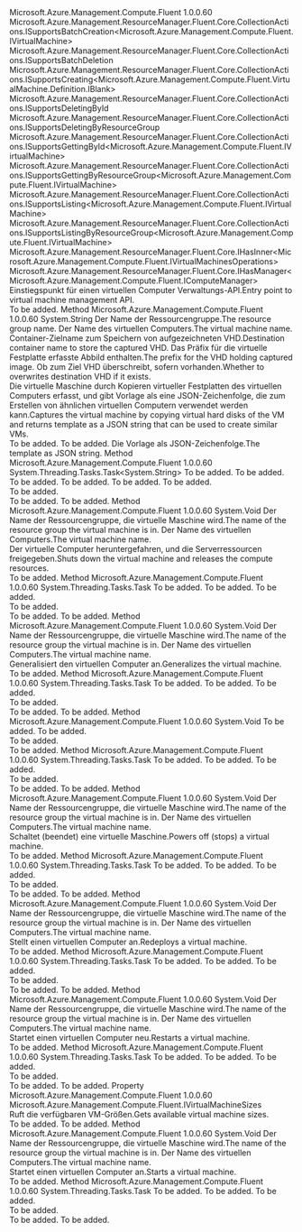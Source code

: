 <Type Name="IVirtualMachines" FullName="Microsoft.Azure.Management.Compute.Fluent.IVirtualMachines">
  <TypeSignature Language="C#" Value="public interface IVirtualMachines : Microsoft.Azure.Management.ResourceManager.Fluent.Core.CollectionActions.ISupportsBatchCreation&lt;Microsoft.Azure.Management.Compute.Fluent.IVirtualMachine&gt;, Microsoft.Azure.Management.ResourceManager.Fluent.Core.CollectionActions.ISupportsBatchDeletion, Microsoft.Azure.Management.ResourceManager.Fluent.Core.CollectionActions.ISupportsCreating&lt;Microsoft.Azure.Management.Compute.Fluent.VirtualMachine.Definition.IBlank&gt;, Microsoft.Azure.Management.ResourceManager.Fluent.Core.CollectionActions.ISupportsDeletingById, Microsoft.Azure.Management.ResourceManager.Fluent.Core.CollectionActions.ISupportsDeletingByResourceGroup, Microsoft.Azure.Management.ResourceManager.Fluent.Core.CollectionActions.ISupportsGettingById&lt;Microsoft.Azure.Management.Compute.Fluent.IVirtualMachine&gt;, Microsoft.Azure.Management.ResourceManager.Fluent.Core.CollectionActions.ISupportsGettingByResourceGroup&lt;Microsoft.Azure.Management.Compute.Fluent.IVirtualMachine&gt;, Microsoft.Azure.Management.ResourceManager.Fluent.Core.CollectionActions.ISupportsListing&lt;Microsoft.Azure.Management.Compute.Fluent.IVirtualMachine&gt;, Microsoft.Azure.Management.ResourceManager.Fluent.Core.CollectionActions.ISupportsListingByResourceGroup&lt;Microsoft.Azure.Management.Compute.Fluent.IVirtualMachine&gt;, Microsoft.Azure.Management.ResourceManager.Fluent.Core.IHasInner&lt;Microsoft.Azure.Management.Compute.Fluent.IVirtualMachinesOperations&gt;, Microsoft.Azure.Management.ResourceManager.Fluent.Core.IHasManager&lt;Microsoft.Azure.Management.Compute.Fluent.IComputeManager&gt;" />
  <TypeSignature Language="ILAsm" Value=".class public interface auto ansi abstract IVirtualMachines implements class Microsoft.Azure.Management.ResourceManager.Fluent.Core.CollectionActions.ISupportsBatchCreation`1&lt;class Microsoft.Azure.Management.Compute.Fluent.IVirtualMachine&gt;, class Microsoft.Azure.Management.ResourceManager.Fluent.Core.CollectionActions.ISupportsBatchDeletion, class Microsoft.Azure.Management.ResourceManager.Fluent.Core.CollectionActions.ISupportsCreating`1&lt;class Microsoft.Azure.Management.Compute.Fluent.VirtualMachine.Definition.IBlank&gt;, class Microsoft.Azure.Management.ResourceManager.Fluent.Core.CollectionActions.ISupportsDeletingById, class Microsoft.Azure.Management.ResourceManager.Fluent.Core.CollectionActions.ISupportsDeletingByResourceGroup, class Microsoft.Azure.Management.ResourceManager.Fluent.Core.CollectionActions.ISupportsGettingById`1&lt;class Microsoft.Azure.Management.Compute.Fluent.IVirtualMachine&gt;, class Microsoft.Azure.Management.ResourceManager.Fluent.Core.CollectionActions.ISupportsGettingByResourceGroup`1&lt;class Microsoft.Azure.Management.Compute.Fluent.IVirtualMachine&gt;, class Microsoft.Azure.Management.ResourceManager.Fluent.Core.CollectionActions.ISupportsListing`1&lt;class Microsoft.Azure.Management.Compute.Fluent.IVirtualMachine&gt;, class Microsoft.Azure.Management.ResourceManager.Fluent.Core.CollectionActions.ISupportsListingByResourceGroup`1&lt;class Microsoft.Azure.Management.Compute.Fluent.IVirtualMachine&gt;, class Microsoft.Azure.Management.ResourceManager.Fluent.Core.IBeta, class Microsoft.Azure.Management.ResourceManager.Fluent.Core.IHasInner`1&lt;class Microsoft.Azure.Management.Compute.Fluent.IVirtualMachinesOperations&gt;, class Microsoft.Azure.Management.ResourceManager.Fluent.Core.IHasManager`1&lt;class Microsoft.Azure.Management.Compute.Fluent.IComputeManager&gt;" />
  <TypeSignature Language="DocId" Value="T:Microsoft.Azure.Management.Compute.Fluent.IVirtualMachines" />
  <TypeSignature Language="VB.NET" Value="Public Interface IVirtualMachines&#xA;Implements IHasInner(Of IVirtualMachinesOperations), IHasManager(Of IComputeManager), ISupportsBatchCreation(Of IVirtualMachine), ISupportsBatchDeletion, ISupportsCreating(Of IBlank), ISupportsDeletingById, ISupportsDeletingByResourceGroup, ISupportsGettingById(Of IVirtualMachine), ISupportsGettingByResourceGroup(Of IVirtualMachine), ISupportsListing(Of IVirtualMachine), ISupportsListingByResourceGroup(Of IVirtualMachine)" />
  <TypeSignature Language="F#" Value="type IVirtualMachines = interface&#xA;    interface ISupportsListing&lt;IVirtualMachine&gt;&#xA;    interface ISupportsListingByResourceGroup&lt;IVirtualMachine&gt;&#xA;    interface ISupportsGettingByResourceGroup&lt;IVirtualMachine&gt;&#xA;    interface ISupportsGettingById&lt;IVirtualMachine&gt;&#xA;    interface ISupportsCreating&lt;IBlank&gt;&#xA;    interface ISupportsDeletingById&#xA;    interface ISupportsDeletingByResourceGroup&#xA;    interface ISupportsBatchCreation&lt;IVirtualMachine&gt;&#xA;    interface ISupportsBatchDeletion&#xA;    interface IBeta&#xA;    interface IHasManager&lt;IComputeManager&gt;&#xA;    interface IHasInner&lt;IVirtualMachinesOperations&gt;" />
  <AssemblyInfo>
    <AssemblyName>Microsoft.Azure.Management.Compute.Fluent</AssemblyName>
    <AssemblyVersion>1.0.0.60</AssemblyVersion>
  </AssemblyInfo>
  <Interfaces>
    <Interface>
      <InterfaceName>Microsoft.Azure.Management.ResourceManager.Fluent.Core.CollectionActions.ISupportsBatchCreation&lt;Microsoft.Azure.Management.Compute.Fluent.IVirtualMachine&gt;</InterfaceName>
    </Interface>
    <Interface>
      <InterfaceName>Microsoft.Azure.Management.ResourceManager.Fluent.Core.CollectionActions.ISupportsBatchDeletion</InterfaceName>
    </Interface>
    <Interface>
      <InterfaceName>Microsoft.Azure.Management.ResourceManager.Fluent.Core.CollectionActions.ISupportsCreating&lt;Microsoft.Azure.Management.Compute.Fluent.VirtualMachine.Definition.IBlank&gt;</InterfaceName>
    </Interface>
    <Interface>
      <InterfaceName>Microsoft.Azure.Management.ResourceManager.Fluent.Core.CollectionActions.ISupportsDeletingById</InterfaceName>
    </Interface>
    <Interface>
      <InterfaceName>Microsoft.Azure.Management.ResourceManager.Fluent.Core.CollectionActions.ISupportsDeletingByResourceGroup</InterfaceName>
    </Interface>
    <Interface>
      <InterfaceName>Microsoft.Azure.Management.ResourceManager.Fluent.Core.CollectionActions.ISupportsGettingById&lt;Microsoft.Azure.Management.Compute.Fluent.IVirtualMachine&gt;</InterfaceName>
    </Interface>
    <Interface>
      <InterfaceName>Microsoft.Azure.Management.ResourceManager.Fluent.Core.CollectionActions.ISupportsGettingByResourceGroup&lt;Microsoft.Azure.Management.Compute.Fluent.IVirtualMachine&gt;</InterfaceName>
    </Interface>
    <Interface>
      <InterfaceName>Microsoft.Azure.Management.ResourceManager.Fluent.Core.CollectionActions.ISupportsListing&lt;Microsoft.Azure.Management.Compute.Fluent.IVirtualMachine&gt;</InterfaceName>
    </Interface>
    <Interface>
      <InterfaceName>Microsoft.Azure.Management.ResourceManager.Fluent.Core.CollectionActions.ISupportsListingByResourceGroup&lt;Microsoft.Azure.Management.Compute.Fluent.IVirtualMachine&gt;</InterfaceName>
    </Interface>
    <Interface>
      <InterfaceName>Microsoft.Azure.Management.ResourceManager.Fluent.Core.IHasInner&lt;Microsoft.Azure.Management.Compute.Fluent.IVirtualMachinesOperations&gt;</InterfaceName>
    </Interface>
    <Interface>
      <InterfaceName>Microsoft.Azure.Management.ResourceManager.Fluent.Core.IHasManager&lt;Microsoft.Azure.Management.Compute.Fluent.IComputeManager&gt;</InterfaceName>
    </Interface>
  </Interfaces>
  <Docs>
    <summary>
            <span data-ttu-id="d2d54-101">Einstiegspunkt für einen virtuellen Computer Verwaltungs-API.</span><span class="sxs-lookup"><span data-stu-id="d2d54-101">Entry point to virtual machine management API.</span></span>
            </summary>
    <remarks>To be added.</remarks>
  </Docs>
  <Members>
    <Member MemberName="Capture">
      <MemberSignature Language="C#" Value="public string Capture (string groupName, string name, string containerName, string vhdPrefix, bool overwriteVhd);" />
      <MemberSignature Language="ILAsm" Value=".method public hidebysig newslot virtual instance string Capture(string groupName, string name, string containerName, string vhdPrefix, bool overwriteVhd) cil managed" />
      <MemberSignature Language="DocId" Value="M:Microsoft.Azure.Management.Compute.Fluent.IVirtualMachines.Capture(System.String,System.String,System.String,System.String,System.Boolean)" />
      <MemberSignature Language="VB.NET" Value="Public Function Capture (groupName As String, name As String, containerName As String, vhdPrefix As String, overwriteVhd As Boolean) As String" />
      <MemberSignature Language="F#" Value="abstract member Capture : string * string * string * string * bool -&gt; string" Usage="iVirtualMachines.Capture (groupName, name, containerName, vhdPrefix, overwriteVhd)" />
      <MemberType>Method</MemberType>
      <AssemblyInfo>
        <AssemblyName>Microsoft.Azure.Management.Compute.Fluent</AssemblyName>
        <AssemblyVersion>1.0.0.60</AssemblyVersion>
      </AssemblyInfo>
      <ReturnValue>
        <ReturnType>System.String</ReturnType>
      </ReturnValue>
      <Parameters>
        <Parameter Name="groupName" Type="System.String" />
        <Parameter Name="name" Type="System.String" />
        <Parameter Name="containerName" Type="System.String" />
        <Parameter Name="vhdPrefix" Type="System.String" />
        <Parameter Name="overwriteVhd" Type="System.Boolean" />
      </Parameters>
      <Docs>
        <param name="groupName"><span data-ttu-id="d2d54-102">Der Name der Ressourcengruppe.</span><span class="sxs-lookup"><span data-stu-id="d2d54-102">The resource group name.</span></span></param>
        <param name="name"><span data-ttu-id="d2d54-103">Der Name des virtuellen Computers.</span><span class="sxs-lookup"><span data-stu-id="d2d54-103">The virtual machine name.</span></span></param>
        <param name="containerName"><span data-ttu-id="d2d54-104">Container-Zielname zum Speichern von aufgezeichneten VHD.</span><span class="sxs-lookup"><span data-stu-id="d2d54-104">Destination container name to store the captured VHD.</span></span></param>
        <param name="vhdPrefix"><span data-ttu-id="d2d54-105">Das Präfix für die virtuelle Festplatte erfasste Abbild enthalten.</span><span class="sxs-lookup"><span data-stu-id="d2d54-105">The prefix for the VHD holding captured image.</span></span></param>
        <param name="overwriteVhd"><span data-ttu-id="d2d54-106">Ob zum Ziel VHD überschreibt, sofern vorhanden.</span><span class="sxs-lookup"><span data-stu-id="d2d54-106">Whether to overwrites destination VHD if it exists.</span></span></param>
        <summary>
            <span data-ttu-id="d2d54-107">Die virtuelle Maschine durch Kopieren virtueller Festplatten des virtuellen Computers erfasst, und gibt Vorlage als eine JSON-Zeichenfolge, die zum Erstellen von ähnlichen virtuellen Computern verwendet werden kann.</span><span class="sxs-lookup"><span data-stu-id="d2d54-107">Captures the virtual machine by copying virtual hard disks of the VM and returns template as a JSON string that can be used to create similar VMs.</span></span>
            </summary>
        <returns>To be added.</returns>
        <remarks>To be added.</remarks>
        <return><span data-ttu-id="d2d54-108">Die Vorlage als JSON-Zeichenfolge.</span><span class="sxs-lookup"><span data-stu-id="d2d54-108">The template as JSON string.</span></span></return>
      </Docs>
    </Member>
    <Member MemberName="CaptureAsync">
      <MemberSignature Language="C#" Value="public System.Threading.Tasks.Task&lt;string&gt; CaptureAsync (string groupName, string name, string containerName, string vhdPrefix, bool overwriteVhd, System.Threading.CancellationToken cancellationToken = null);" />
      <MemberSignature Language="ILAsm" Value=".method public hidebysig newslot virtual instance class System.Threading.Tasks.Task`1&lt;string&gt; CaptureAsync(string groupName, string name, string containerName, string vhdPrefix, bool overwriteVhd, valuetype System.Threading.CancellationToken cancellationToken) cil managed" />
      <MemberSignature Language="DocId" Value="M:Microsoft.Azure.Management.Compute.Fluent.IVirtualMachines.CaptureAsync(System.String,System.String,System.String,System.String,System.Boolean,System.Threading.CancellationToken)" />
      <MemberSignature Language="F#" Value="abstract member CaptureAsync : string * string * string * string * bool * System.Threading.CancellationToken -&gt; System.Threading.Tasks.Task&lt;string&gt;" Usage="iVirtualMachines.CaptureAsync (groupName, name, containerName, vhdPrefix, overwriteVhd, cancellationToken)" />
      <MemberType>Method</MemberType>
      <AssemblyInfo>
        <AssemblyName>Microsoft.Azure.Management.Compute.Fluent</AssemblyName>
        <AssemblyVersion>1.0.0.60</AssemblyVersion>
      </AssemblyInfo>
      <ReturnValue>
        <ReturnType>System.Threading.Tasks.Task&lt;System.String&gt;</ReturnType>
      </ReturnValue>
      <Parameters>
        <Parameter Name="groupName" Type="System.String" />
        <Parameter Name="name" Type="System.String" />
        <Parameter Name="containerName" Type="System.String" />
        <Parameter Name="vhdPrefix" Type="System.String" />
        <Parameter Name="overwriteVhd" Type="System.Boolean" />
        <Parameter Name="cancellationToken" Type="System.Threading.CancellationToken" />
      </Parameters>
      <Docs>
        <param name="groupName">To be added.</param>
        <param name="name">To be added.</param>
        <param name="containerName">To be added.</param>
        <param name="vhdPrefix">To be added.</param>
        <param name="overwriteVhd">To be added.</param>
        <param name="cancellationToken">To be added.</param>
        <summary>To be added.</summary>
        <returns>To be added.</returns>
        <remarks>To be added.</remarks>
      </Docs>
    </Member>
    <Member MemberName="Deallocate">
      <MemberSignature Language="C#" Value="public void Deallocate (string groupName, string name);" />
      <MemberSignature Language="ILAsm" Value=".method public hidebysig newslot virtual instance void Deallocate(string groupName, string name) cil managed" />
      <MemberSignature Language="DocId" Value="M:Microsoft.Azure.Management.Compute.Fluent.IVirtualMachines.Deallocate(System.String,System.String)" />
      <MemberSignature Language="VB.NET" Value="Public Sub Deallocate (groupName As String, name As String)" />
      <MemberSignature Language="F#" Value="abstract member Deallocate : string * string -&gt; unit" Usage="iVirtualMachines.Deallocate (groupName, name)" />
      <MemberType>Method</MemberType>
      <AssemblyInfo>
        <AssemblyName>Microsoft.Azure.Management.Compute.Fluent</AssemblyName>
        <AssemblyVersion>1.0.0.60</AssemblyVersion>
      </AssemblyInfo>
      <ReturnValue>
        <ReturnType>System.Void</ReturnType>
      </ReturnValue>
      <Parameters>
        <Parameter Name="groupName" Type="System.String" />
        <Parameter Name="name" Type="System.String" />
      </Parameters>
      <Docs>
        <param name="groupName"><span data-ttu-id="d2d54-109">Der Name der Ressourcengruppe, die virtuelle Maschine wird.</span><span class="sxs-lookup"><span data-stu-id="d2d54-109">The name of the resource group the virtual machine is in.</span></span></param>
        <param name="name"><span data-ttu-id="d2d54-110">Der Name des virtuellen Computers.</span><span class="sxs-lookup"><span data-stu-id="d2d54-110">The virtual machine name.</span></span></param>
        <summary>
            <span data-ttu-id="d2d54-111">Der virtuelle Computer heruntergefahren, und die Serverressourcen freigegeben.</span><span class="sxs-lookup"><span data-stu-id="d2d54-111">Shuts down the virtual machine and releases the compute resources.</span></span>
            </summary>
        <remarks>To be added.</remarks>
      </Docs>
    </Member>
    <Member MemberName="DeallocateAsync">
      <MemberSignature Language="C#" Value="public System.Threading.Tasks.Task DeallocateAsync (string groupName, string name, System.Threading.CancellationToken cancellationToken = null);" />
      <MemberSignature Language="ILAsm" Value=".method public hidebysig newslot virtual instance class System.Threading.Tasks.Task DeallocateAsync(string groupName, string name, valuetype System.Threading.CancellationToken cancellationToken) cil managed" />
      <MemberSignature Language="DocId" Value="M:Microsoft.Azure.Management.Compute.Fluent.IVirtualMachines.DeallocateAsync(System.String,System.String,System.Threading.CancellationToken)" />
      <MemberSignature Language="F#" Value="abstract member DeallocateAsync : string * string * System.Threading.CancellationToken -&gt; System.Threading.Tasks.Task" Usage="iVirtualMachines.DeallocateAsync (groupName, name, cancellationToken)" />
      <MemberType>Method</MemberType>
      <AssemblyInfo>
        <AssemblyName>Microsoft.Azure.Management.Compute.Fluent</AssemblyName>
        <AssemblyVersion>1.0.0.60</AssemblyVersion>
      </AssemblyInfo>
      <ReturnValue>
        <ReturnType>System.Threading.Tasks.Task</ReturnType>
      </ReturnValue>
      <Parameters>
        <Parameter Name="groupName" Type="System.String" />
        <Parameter Name="name" Type="System.String" />
        <Parameter Name="cancellationToken" Type="System.Threading.CancellationToken" />
      </Parameters>
      <Docs>
        <param name="groupName">To be added.</param>
        <param name="name">To be added.</param>
        <param name="cancellationToken">To be added.</param>
        <summary>To be added.</summary>
        <returns>To be added.</returns>
        <remarks>To be added.</remarks>
      </Docs>
    </Member>
    <Member MemberName="Generalize">
      <MemberSignature Language="C#" Value="public void Generalize (string groupName, string name);" />
      <MemberSignature Language="ILAsm" Value=".method public hidebysig newslot virtual instance void Generalize(string groupName, string name) cil managed" />
      <MemberSignature Language="DocId" Value="M:Microsoft.Azure.Management.Compute.Fluent.IVirtualMachines.Generalize(System.String,System.String)" />
      <MemberSignature Language="VB.NET" Value="Public Sub Generalize (groupName As String, name As String)" />
      <MemberSignature Language="F#" Value="abstract member Generalize : string * string -&gt; unit" Usage="iVirtualMachines.Generalize (groupName, name)" />
      <MemberType>Method</MemberType>
      <AssemblyInfo>
        <AssemblyName>Microsoft.Azure.Management.Compute.Fluent</AssemblyName>
        <AssemblyVersion>1.0.0.60</AssemblyVersion>
      </AssemblyInfo>
      <ReturnValue>
        <ReturnType>System.Void</ReturnType>
      </ReturnValue>
      <Parameters>
        <Parameter Name="groupName" Type="System.String" />
        <Parameter Name="name" Type="System.String" />
      </Parameters>
      <Docs>
        <param name="groupName"><span data-ttu-id="d2d54-112">Der Name der Ressourcengruppe, die virtuelle Maschine wird.</span><span class="sxs-lookup"><span data-stu-id="d2d54-112">The name of the resource group the virtual machine is in.</span></span></param>
        <param name="name"><span data-ttu-id="d2d54-113">Der Name des virtuellen Computers.</span><span class="sxs-lookup"><span data-stu-id="d2d54-113">The virtual machine name.</span></span></param>
        <summary>
            <span data-ttu-id="d2d54-114">Generalisiert den virtuellen Computer an.</span><span class="sxs-lookup"><span data-stu-id="d2d54-114">Generalizes the virtual machine.</span></span>
            </summary>
        <remarks>To be added.</remarks>
      </Docs>
    </Member>
    <Member MemberName="GeneralizeAsync">
      <MemberSignature Language="C#" Value="public System.Threading.Tasks.Task GeneralizeAsync (string groupName, string name, System.Threading.CancellationToken cancellationToken = null);" />
      <MemberSignature Language="ILAsm" Value=".method public hidebysig newslot virtual instance class System.Threading.Tasks.Task GeneralizeAsync(string groupName, string name, valuetype System.Threading.CancellationToken cancellationToken) cil managed" />
      <MemberSignature Language="DocId" Value="M:Microsoft.Azure.Management.Compute.Fluent.IVirtualMachines.GeneralizeAsync(System.String,System.String,System.Threading.CancellationToken)" />
      <MemberSignature Language="F#" Value="abstract member GeneralizeAsync : string * string * System.Threading.CancellationToken -&gt; System.Threading.Tasks.Task" Usage="iVirtualMachines.GeneralizeAsync (groupName, name, cancellationToken)" />
      <MemberType>Method</MemberType>
      <AssemblyInfo>
        <AssemblyName>Microsoft.Azure.Management.Compute.Fluent</AssemblyName>
        <AssemblyVersion>1.0.0.60</AssemblyVersion>
      </AssemblyInfo>
      <ReturnValue>
        <ReturnType>System.Threading.Tasks.Task</ReturnType>
      </ReturnValue>
      <Parameters>
        <Parameter Name="groupName" Type="System.String" />
        <Parameter Name="name" Type="System.String" />
        <Parameter Name="cancellationToken" Type="System.Threading.CancellationToken" />
      </Parameters>
      <Docs>
        <param name="groupName">To be added.</param>
        <param name="name">To be added.</param>
        <param name="cancellationToken">To be added.</param>
        <summary>To be added.</summary>
        <returns>To be added.</returns>
        <remarks>To be added.</remarks>
      </Docs>
    </Member>
    <Member MemberName="MigrateToManaged">
      <MemberSignature Language="C#" Value="public void MigrateToManaged (string groupName, string name);" />
      <MemberSignature Language="ILAsm" Value=".method public hidebysig newslot virtual instance void MigrateToManaged(string groupName, string name) cil managed" />
      <MemberSignature Language="DocId" Value="M:Microsoft.Azure.Management.Compute.Fluent.IVirtualMachines.MigrateToManaged(System.String,System.String)" />
      <MemberSignature Language="VB.NET" Value="Public Sub MigrateToManaged (groupName As String, name As String)" />
      <MemberSignature Language="F#" Value="abstract member MigrateToManaged : string * string -&gt; unit" Usage="iVirtualMachines.MigrateToManaged (groupName, name)" />
      <MemberType>Method</MemberType>
      <AssemblyInfo>
        <AssemblyName>Microsoft.Azure.Management.Compute.Fluent</AssemblyName>
        <AssemblyVersion>1.0.0.60</AssemblyVersion>
      </AssemblyInfo>
      <ReturnValue>
        <ReturnType>System.Void</ReturnType>
      </ReturnValue>
      <Parameters>
        <Parameter Name="groupName" Type="System.String" />
        <Parameter Name="name" Type="System.String" />
      </Parameters>
      <Docs>
        <param name="groupName">To be added.</param>
        <param name="name">To be added.</param>
        <summary>To be added.</summary>
        <remarks>To be added.</remarks>
      </Docs>
    </Member>
    <Member MemberName="MigrateToManagedAsync">
      <MemberSignature Language="C#" Value="public System.Threading.Tasks.Task MigrateToManagedAsync (string groupName, string name, System.Threading.CancellationToken cancellationToken = null);" />
      <MemberSignature Language="ILAsm" Value=".method public hidebysig newslot virtual instance class System.Threading.Tasks.Task MigrateToManagedAsync(string groupName, string name, valuetype System.Threading.CancellationToken cancellationToken) cil managed" />
      <MemberSignature Language="DocId" Value="M:Microsoft.Azure.Management.Compute.Fluent.IVirtualMachines.MigrateToManagedAsync(System.String,System.String,System.Threading.CancellationToken)" />
      <MemberSignature Language="F#" Value="abstract member MigrateToManagedAsync : string * string * System.Threading.CancellationToken -&gt; System.Threading.Tasks.Task" Usage="iVirtualMachines.MigrateToManagedAsync (groupName, name, cancellationToken)" />
      <MemberType>Method</MemberType>
      <AssemblyInfo>
        <AssemblyName>Microsoft.Azure.Management.Compute.Fluent</AssemblyName>
        <AssemblyVersion>1.0.0.60</AssemblyVersion>
      </AssemblyInfo>
      <ReturnValue>
        <ReturnType>System.Threading.Tasks.Task</ReturnType>
      </ReturnValue>
      <Parameters>
        <Parameter Name="groupName" Type="System.String" />
        <Parameter Name="name" Type="System.String" />
        <Parameter Name="cancellationToken" Type="System.Threading.CancellationToken" />
      </Parameters>
      <Docs>
        <param name="groupName">To be added.</param>
        <param name="name">To be added.</param>
        <param name="cancellationToken">To be added.</param>
        <summary>To be added.</summary>
        <returns>To be added.</returns>
        <remarks>To be added.</remarks>
      </Docs>
    </Member>
    <Member MemberName="PowerOff">
      <MemberSignature Language="C#" Value="public void PowerOff (string groupName, string name);" />
      <MemberSignature Language="ILAsm" Value=".method public hidebysig newslot virtual instance void PowerOff(string groupName, string name) cil managed" />
      <MemberSignature Language="DocId" Value="M:Microsoft.Azure.Management.Compute.Fluent.IVirtualMachines.PowerOff(System.String,System.String)" />
      <MemberSignature Language="VB.NET" Value="Public Sub PowerOff (groupName As String, name As String)" />
      <MemberSignature Language="F#" Value="abstract member PowerOff : string * string -&gt; unit" Usage="iVirtualMachines.PowerOff (groupName, name)" />
      <MemberType>Method</MemberType>
      <AssemblyInfo>
        <AssemblyName>Microsoft.Azure.Management.Compute.Fluent</AssemblyName>
        <AssemblyVersion>1.0.0.60</AssemblyVersion>
      </AssemblyInfo>
      <ReturnValue>
        <ReturnType>System.Void</ReturnType>
      </ReturnValue>
      <Parameters>
        <Parameter Name="groupName" Type="System.String" />
        <Parameter Name="name" Type="System.String" />
      </Parameters>
      <Docs>
        <param name="groupName"><span data-ttu-id="d2d54-115">Der Name der Ressourcengruppe, die virtuelle Maschine wird.</span><span class="sxs-lookup"><span data-stu-id="d2d54-115">The name of the resource group the virtual machine is in.</span></span></param>
        <param name="name"><span data-ttu-id="d2d54-116">Der Name des virtuellen Computers.</span><span class="sxs-lookup"><span data-stu-id="d2d54-116">The virtual machine name.</span></span></param>
        <summary>
            <span data-ttu-id="d2d54-117">Schaltet (beendet) eine virtuelle Maschine.</span><span class="sxs-lookup"><span data-stu-id="d2d54-117">Powers off (stops) a virtual machine.</span></span>
            </summary>
        <remarks>To be added.</remarks>
      </Docs>
    </Member>
    <Member MemberName="PowerOffAsync">
      <MemberSignature Language="C#" Value="public System.Threading.Tasks.Task PowerOffAsync (string groupName, string name, System.Threading.CancellationToken cancellationToken = null);" />
      <MemberSignature Language="ILAsm" Value=".method public hidebysig newslot virtual instance class System.Threading.Tasks.Task PowerOffAsync(string groupName, string name, valuetype System.Threading.CancellationToken cancellationToken) cil managed" />
      <MemberSignature Language="DocId" Value="M:Microsoft.Azure.Management.Compute.Fluent.IVirtualMachines.PowerOffAsync(System.String,System.String,System.Threading.CancellationToken)" />
      <MemberSignature Language="F#" Value="abstract member PowerOffAsync : string * string * System.Threading.CancellationToken -&gt; System.Threading.Tasks.Task" Usage="iVirtualMachines.PowerOffAsync (groupName, name, cancellationToken)" />
      <MemberType>Method</MemberType>
      <AssemblyInfo>
        <AssemblyName>Microsoft.Azure.Management.Compute.Fluent</AssemblyName>
        <AssemblyVersion>1.0.0.60</AssemblyVersion>
      </AssemblyInfo>
      <ReturnValue>
        <ReturnType>System.Threading.Tasks.Task</ReturnType>
      </ReturnValue>
      <Parameters>
        <Parameter Name="groupName" Type="System.String" />
        <Parameter Name="name" Type="System.String" />
        <Parameter Name="cancellationToken" Type="System.Threading.CancellationToken" />
      </Parameters>
      <Docs>
        <param name="groupName">To be added.</param>
        <param name="name">To be added.</param>
        <param name="cancellationToken">To be added.</param>
        <summary>To be added.</summary>
        <returns>To be added.</returns>
        <remarks>To be added.</remarks>
      </Docs>
    </Member>
    <Member MemberName="Redeploy">
      <MemberSignature Language="C#" Value="public void Redeploy (string groupName, string name);" />
      <MemberSignature Language="ILAsm" Value=".method public hidebysig newslot virtual instance void Redeploy(string groupName, string name) cil managed" />
      <MemberSignature Language="DocId" Value="M:Microsoft.Azure.Management.Compute.Fluent.IVirtualMachines.Redeploy(System.String,System.String)" />
      <MemberSignature Language="VB.NET" Value="Public Sub Redeploy (groupName As String, name As String)" />
      <MemberSignature Language="F#" Value="abstract member Redeploy : string * string -&gt; unit" Usage="iVirtualMachines.Redeploy (groupName, name)" />
      <MemberType>Method</MemberType>
      <AssemblyInfo>
        <AssemblyName>Microsoft.Azure.Management.Compute.Fluent</AssemblyName>
        <AssemblyVersion>1.0.0.60</AssemblyVersion>
      </AssemblyInfo>
      <ReturnValue>
        <ReturnType>System.Void</ReturnType>
      </ReturnValue>
      <Parameters>
        <Parameter Name="groupName" Type="System.String" />
        <Parameter Name="name" Type="System.String" />
      </Parameters>
      <Docs>
        <param name="groupName"><span data-ttu-id="d2d54-118">Der Name der Ressourcengruppe, die virtuelle Maschine wird.</span><span class="sxs-lookup"><span data-stu-id="d2d54-118">The name of the resource group the virtual machine is in.</span></span></param>
        <param name="name"><span data-ttu-id="d2d54-119">Der Name des virtuellen Computers.</span><span class="sxs-lookup"><span data-stu-id="d2d54-119">The virtual machine name.</span></span></param>
        <summary>
            <span data-ttu-id="d2d54-120">Stellt einen virtuellen Computer an.</span><span class="sxs-lookup"><span data-stu-id="d2d54-120">Redeploys a virtual machine.</span></span>
            </summary>
        <remarks>To be added.</remarks>
      </Docs>
    </Member>
    <Member MemberName="RedeployAsync">
      <MemberSignature Language="C#" Value="public System.Threading.Tasks.Task RedeployAsync (string groupName, string name, System.Threading.CancellationToken cancellationToken = null);" />
      <MemberSignature Language="ILAsm" Value=".method public hidebysig newslot virtual instance class System.Threading.Tasks.Task RedeployAsync(string groupName, string name, valuetype System.Threading.CancellationToken cancellationToken) cil managed" />
      <MemberSignature Language="DocId" Value="M:Microsoft.Azure.Management.Compute.Fluent.IVirtualMachines.RedeployAsync(System.String,System.String,System.Threading.CancellationToken)" />
      <MemberSignature Language="F#" Value="abstract member RedeployAsync : string * string * System.Threading.CancellationToken -&gt; System.Threading.Tasks.Task" Usage="iVirtualMachines.RedeployAsync (groupName, name, cancellationToken)" />
      <MemberType>Method</MemberType>
      <AssemblyInfo>
        <AssemblyName>Microsoft.Azure.Management.Compute.Fluent</AssemblyName>
        <AssemblyVersion>1.0.0.60</AssemblyVersion>
      </AssemblyInfo>
      <ReturnValue>
        <ReturnType>System.Threading.Tasks.Task</ReturnType>
      </ReturnValue>
      <Parameters>
        <Parameter Name="groupName" Type="System.String" />
        <Parameter Name="name" Type="System.String" />
        <Parameter Name="cancellationToken" Type="System.Threading.CancellationToken" />
      </Parameters>
      <Docs>
        <param name="groupName">To be added.</param>
        <param name="name">To be added.</param>
        <param name="cancellationToken">To be added.</param>
        <summary>To be added.</summary>
        <returns>To be added.</returns>
        <remarks>To be added.</remarks>
      </Docs>
    </Member>
    <Member MemberName="Restart">
      <MemberSignature Language="C#" Value="public void Restart (string groupName, string name);" />
      <MemberSignature Language="ILAsm" Value=".method public hidebysig newslot virtual instance void Restart(string groupName, string name) cil managed" />
      <MemberSignature Language="DocId" Value="M:Microsoft.Azure.Management.Compute.Fluent.IVirtualMachines.Restart(System.String,System.String)" />
      <MemberSignature Language="VB.NET" Value="Public Sub Restart (groupName As String, name As String)" />
      <MemberSignature Language="F#" Value="abstract member Restart : string * string -&gt; unit" Usage="iVirtualMachines.Restart (groupName, name)" />
      <MemberType>Method</MemberType>
      <AssemblyInfo>
        <AssemblyName>Microsoft.Azure.Management.Compute.Fluent</AssemblyName>
        <AssemblyVersion>1.0.0.60</AssemblyVersion>
      </AssemblyInfo>
      <ReturnValue>
        <ReturnType>System.Void</ReturnType>
      </ReturnValue>
      <Parameters>
        <Parameter Name="groupName" Type="System.String" />
        <Parameter Name="name" Type="System.String" />
      </Parameters>
      <Docs>
        <param name="groupName"><span data-ttu-id="d2d54-121">Der Name der Ressourcengruppe, die virtuelle Maschine wird.</span><span class="sxs-lookup"><span data-stu-id="d2d54-121">The name of the resource group the virtual machine is in.</span></span></param>
        <param name="name"><span data-ttu-id="d2d54-122">Der Name des virtuellen Computers.</span><span class="sxs-lookup"><span data-stu-id="d2d54-122">The virtual machine name.</span></span></param>
        <summary>
            <span data-ttu-id="d2d54-123">Startet einen virtuellen Computer neu.</span><span class="sxs-lookup"><span data-stu-id="d2d54-123">Restarts a virtual machine.</span></span>
            </summary>
        <remarks>To be added.</remarks>
      </Docs>
    </Member>
    <Member MemberName="RestartAsync">
      <MemberSignature Language="C#" Value="public System.Threading.Tasks.Task RestartAsync (string groupName, string name, System.Threading.CancellationToken cancellationToken = null);" />
      <MemberSignature Language="ILAsm" Value=".method public hidebysig newslot virtual instance class System.Threading.Tasks.Task RestartAsync(string groupName, string name, valuetype System.Threading.CancellationToken cancellationToken) cil managed" />
      <MemberSignature Language="DocId" Value="M:Microsoft.Azure.Management.Compute.Fluent.IVirtualMachines.RestartAsync(System.String,System.String,System.Threading.CancellationToken)" />
      <MemberSignature Language="F#" Value="abstract member RestartAsync : string * string * System.Threading.CancellationToken -&gt; System.Threading.Tasks.Task" Usage="iVirtualMachines.RestartAsync (groupName, name, cancellationToken)" />
      <MemberType>Method</MemberType>
      <AssemblyInfo>
        <AssemblyName>Microsoft.Azure.Management.Compute.Fluent</AssemblyName>
        <AssemblyVersion>1.0.0.60</AssemblyVersion>
      </AssemblyInfo>
      <ReturnValue>
        <ReturnType>System.Threading.Tasks.Task</ReturnType>
      </ReturnValue>
      <Parameters>
        <Parameter Name="groupName" Type="System.String" />
        <Parameter Name="name" Type="System.String" />
        <Parameter Name="cancellationToken" Type="System.Threading.CancellationToken" />
      </Parameters>
      <Docs>
        <param name="groupName">To be added.</param>
        <param name="name">To be added.</param>
        <param name="cancellationToken">To be added.</param>
        <summary>To be added.</summary>
        <returns>To be added.</returns>
        <remarks>To be added.</remarks>
      </Docs>
    </Member>
    <Member MemberName="Sizes">
      <MemberSignature Language="C#" Value="public Microsoft.Azure.Management.Compute.Fluent.IVirtualMachineSizes Sizes { get; }" />
      <MemberSignature Language="ILAsm" Value=".property instance class Microsoft.Azure.Management.Compute.Fluent.IVirtualMachineSizes Sizes" />
      <MemberSignature Language="DocId" Value="P:Microsoft.Azure.Management.Compute.Fluent.IVirtualMachines.Sizes" />
      <MemberSignature Language="VB.NET" Value="Public ReadOnly Property Sizes As IVirtualMachineSizes" />
      <MemberSignature Language="F#" Value="member this.Sizes : Microsoft.Azure.Management.Compute.Fluent.IVirtualMachineSizes" Usage="Microsoft.Azure.Management.Compute.Fluent.IVirtualMachines.Sizes" />
      <MemberType>Property</MemberType>
      <AssemblyInfo>
        <AssemblyName>Microsoft.Azure.Management.Compute.Fluent</AssemblyName>
        <AssemblyVersion>1.0.0.60</AssemblyVersion>
      </AssemblyInfo>
      <ReturnValue>
        <ReturnType>Microsoft.Azure.Management.Compute.Fluent.IVirtualMachineSizes</ReturnType>
      </ReturnValue>
      <Docs>
        <summary>
            <span data-ttu-id="d2d54-124">Ruft die verfügbaren VM-Größen.</span><span class="sxs-lookup"><span data-stu-id="d2d54-124">Gets available virtual machine sizes.</span></span>
            </summary>
        <value>To be added.</value>
        <remarks>To be added.</remarks>
      </Docs>
    </Member>
    <Member MemberName="Start">
      <MemberSignature Language="C#" Value="public void Start (string groupName, string name);" />
      <MemberSignature Language="ILAsm" Value=".method public hidebysig newslot virtual instance void Start(string groupName, string name) cil managed" />
      <MemberSignature Language="DocId" Value="M:Microsoft.Azure.Management.Compute.Fluent.IVirtualMachines.Start(System.String,System.String)" />
      <MemberSignature Language="VB.NET" Value="Public Sub Start (groupName As String, name As String)" />
      <MemberSignature Language="F#" Value="abstract member Start : string * string -&gt; unit" Usage="iVirtualMachines.Start (groupName, name)" />
      <MemberType>Method</MemberType>
      <AssemblyInfo>
        <AssemblyName>Microsoft.Azure.Management.Compute.Fluent</AssemblyName>
        <AssemblyVersion>1.0.0.60</AssemblyVersion>
      </AssemblyInfo>
      <ReturnValue>
        <ReturnType>System.Void</ReturnType>
      </ReturnValue>
      <Parameters>
        <Parameter Name="groupName" Type="System.String" />
        <Parameter Name="name" Type="System.String" />
      </Parameters>
      <Docs>
        <param name="groupName"><span data-ttu-id="d2d54-125">Der Name der Ressourcengruppe, die virtuelle Maschine wird.</span><span class="sxs-lookup"><span data-stu-id="d2d54-125">The name of the resource group the virtual machine is in.</span></span></param>
        <param name="name"><span data-ttu-id="d2d54-126">Der Name des virtuellen Computers.</span><span class="sxs-lookup"><span data-stu-id="d2d54-126">The virtual machine name.</span></span></param>
        <summary>
            <span data-ttu-id="d2d54-127">Startet einen virtuellen Computer an.</span><span class="sxs-lookup"><span data-stu-id="d2d54-127">Starts a virtual machine.</span></span>
            </summary>
        <remarks>To be added.</remarks>
      </Docs>
    </Member>
    <Member MemberName="StartAsync">
      <MemberSignature Language="C#" Value="public System.Threading.Tasks.Task StartAsync (string groupName, string name, System.Threading.CancellationToken cancellationToken = null);" />
      <MemberSignature Language="ILAsm" Value=".method public hidebysig newslot virtual instance class System.Threading.Tasks.Task StartAsync(string groupName, string name, valuetype System.Threading.CancellationToken cancellationToken) cil managed" />
      <MemberSignature Language="DocId" Value="M:Microsoft.Azure.Management.Compute.Fluent.IVirtualMachines.StartAsync(System.String,System.String,System.Threading.CancellationToken)" />
      <MemberSignature Language="F#" Value="abstract member StartAsync : string * string * System.Threading.CancellationToken -&gt; System.Threading.Tasks.Task" Usage="iVirtualMachines.StartAsync (groupName, name, cancellationToken)" />
      <MemberType>Method</MemberType>
      <AssemblyInfo>
        <AssemblyName>Microsoft.Azure.Management.Compute.Fluent</AssemblyName>
        <AssemblyVersion>1.0.0.60</AssemblyVersion>
      </AssemblyInfo>
      <ReturnValue>
        <ReturnType>System.Threading.Tasks.Task</ReturnType>
      </ReturnValue>
      <Parameters>
        <Parameter Name="groupName" Type="System.String" />
        <Parameter Name="name" Type="System.String" />
        <Parameter Name="cancellationToken" Type="System.Threading.CancellationToken" />
      </Parameters>
      <Docs>
        <param name="groupName">To be added.</param>
        <param name="name">To be added.</param>
        <param name="cancellationToken">To be added.</param>
        <summary>To be added.</summary>
        <returns>To be added.</returns>
        <remarks>To be added.</remarks>
      </Docs>
    </Member>
  </Members>
</Type>